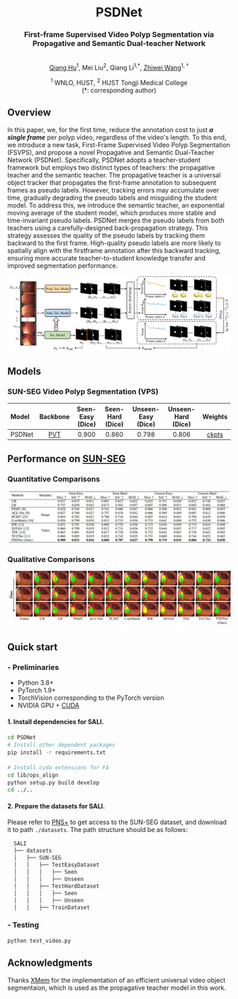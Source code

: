 <div align="center">
<h1>PSDNet</h1>
<h3>First-frame Supervised Video Polyp Segmentation via Propagative and Semantic Dual-teacher Network</h3>
<br>
<a href="https://scholar.google.com/citations?user=rU2JxLIAAAAJ&hl=en">Qiang Hu</a><sup><span>1</span></sup>, Mei Liu<sup><span>2</span></sup>, Qiang Li<sup><span>1,&#8224;</span></sup>, <a href="https://scholar.google.com/citations?user=LwQcmgYAAAAJ&hl=en">Zhiwei Wang</a><sup><span>1, &#8224;</span></sup>
</br>

<sup>1</sup>  WNLO, HUST,  <sup>2</sup> HUST Tongji Medical College
<br>
(<span>&#8224;</span>: corresponding author)
</div>

## Overview
In this paper, we, for the first time, reduce the annotation cost to just ***a single frame*** per polyp video, regardless of the video's length. To this end, we introduce a new task, First-Frame Supervised Video Polyp Segmentation (FSVPS),
and propose a novel Propagative and Semantic Dual-Teacher Network (PSDNet). Specifically, PSDNet adopts a teacher-student framework but employs two distinct types of teachers: the propagative teacher and the semantic teacher. The propagative teacher is a universal object tracker that propagates the first-frame annotation to subsequent frames as pseudo labels. However, tracking errors may accumulate over time, gradually degrading the pseudo labels and misguiding the student model. To address this, we introduce the semantic teacher, an exponential moving average of the student model, which produces more stable and time-invariant pseudo labels. PSDNet merges the pseudo labels from both teachers using a carefully-designed back-propagation strategy. This strategy assesses the quality of the pseudo labels
by tracking them backward to the first frame. High-quality pseudo labels are more likely to spatially align with the firstframe annotation after this backward tracking, ensuring more accurate teacher-to-student knowledge transfer and improved segmentation performance. 

<p align="center">
    <img src="figs/overview.jpg"/> <br />
</p>

## Models
### SUN-SEG Video Polyp Segmentation (VPS)

| Model | Backbone | Seen-Easy (Dice) | Seen-Hard (Dice) | Unseen-Easy (Dice) | Unseen-Hard (Dice) | Weights |
| :---- | :------: | :------: |:--:| :---------------: | :-----: | :-: |
| PSDNet | [PVT](https://drive.google.com/file/d/1U77oKKK_qik2C0fd7hSKiYG43UA25GgD/view)  | 0.900 | 0.860 | 0.798 | 0.806 |  [ckpts](https://github.com/Huster-Hq/PSDNet/releases/download/untagged-9a1b35db60def0c15641/PSDNet.pth) |

## Performance on [SUN-SEG](https://github.com/GewelsJI/VPS)

### Quantitative Comparisons
<p align="center">
    <img src="figs/results0.jpg"/> <br />
</p>

### Qualitative Comparisons
<p align="center">
    <img src="figs/results1.jpg"/> <br />
</p>


## Quick start
### - Preliminaries
- Python 3.8+
- PyTorch 1.9+ 
- TorchVision corresponding to the PyTorch version
- NVIDIA GPU + [CUDA](https://developer.nvidia.com/cuda-downloads)

#### 1. Install dependencies for SALI.
```bash
cd PSDNet
# Install other dependent packages
pip install -r requirements.txt

# Install cuda extensions for FA
cd lib/ops_align
python setup.py build develop
cd ../..
```

#### 2. Prepare the datasets for SALI.
Please refer to [PNS+](https://github.com/GewelsJI/VPS/blob/main/docs/DATA_DESCRIPTION.md) to get access to the SUN-SEG dataset, and download it to path `./datasets`. The path structure should be as follows:
```none
  SALI
  ├── datasets
  │   ├── SUN-SEG
  │   │   ├── TestEasyDataset
  │   │   │   ├── Seen
  │   │   │   ├── Unseen
  │   │   ├── TestHardDataset
  │   │   │   ├── Seen
  │   │   │   ├── Unseen
  │   │   ├── TrainDataset
  ```

### - Testing
```bash
python test_video.py
```

## Acknowledgments
Thanks [XMem](https://github.com/hkchengrex/XMem) for the implementation of an efficient universal video object segmentaion, which is used as the propagative teacher model in this work.
